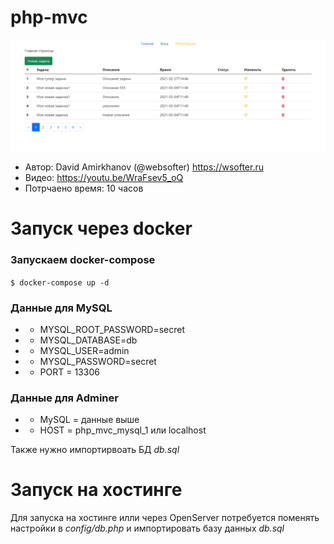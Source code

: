 # php-mvc

![Drag Racing](screen.png)

* Автор: David Amirkhanov (@websofter) https://wsofter.ru
* Видео: https://youtu.be/WraFsev5_oQ
* Потрчаено время: 10 часов
# Запуск через docker

### Запускаем docker-compose
`
$ docker-compose up -d
`
### Данные для MySQL
*  - MYSQL_ROOT_PASSWORD=secret
*  - MYSQL_DATABASE=db
*  - MYSQL_USER=admin
*  - MYSQL_PASSWORD=secret
*  - PORT = 13306

### Данные для Adminer
*   - MySQL = данные выше
*   - HOST = php_mvc_mysql_1 или localhost

Также нужно импортирвоать БД *db.sql*
# Запуск на хостинге

Для запуска на хостинге илли через OpenServer потребуется поменять настройки в *config/db.php* и импортировать базу данных *db.sql*
